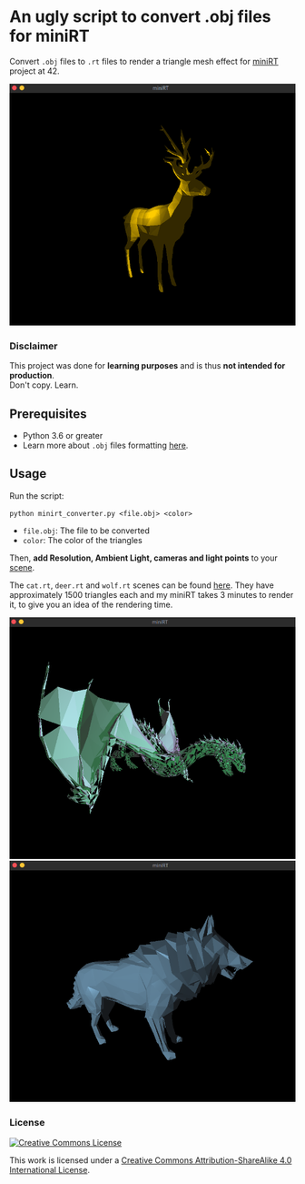 # An ugly script to convert .obj files for miniRT

Convert `.obj` files to `.rt` files to render a triangle mesh effect for [miniRT](https://github.com/matboivin/miniRT) project at 42.

<p align="center">
  <img src="assets/deer.png" alt="deer" width="680" />
</p>

### Disclaimer

This project was done for **learning purposes** and is thus **not intended for production**.  
Don't copy. Learn.

## Prerequisites

* Python 3.6 or greater
* Learn more about `.obj` files formatting [here](https://en.wikipedia.org/wiki/Wavefront_.obj_file).

## Usage

Run the script:

```console
python minirt_converter.py <file.obj> <color>
```

* `file.obj`: The file to be converted
* `color`: The color of the triangles

Then, **add Resolution, Ambient Light, cameras and light points** to your [scene](https://github.com/matboivin/miniRT/blob/master/doc/scene_file.md).

The `cat.rt`, `deer.rt` and `wolf.rt` scenes can be found [here](https://github.com/matboivin/miniRT/tree/master/scenes). They have approximately 1500 triangles each and my miniRT takes 3 minutes to render it, to give you an idea of the rendering time.

<p align="center">
  <img src="assets/smaug.png" alt="dragon" width="680" />
  <img src="assets/wolf3d.png" alt="wolf" width="680" />
</p>

### License

<a rel="license" href="http://creativecommons.org/licenses/by-nc/4.0/"><img alt="Creative Commons License" style="border-width:0" src="https://i.creativecommons.org/l/by-nc/4.0/88x31.png" /></a>

This work is licensed under a
[Creative Commons Attribution-ShareAlike 4.0 International License](http://creativecommons.org/licenses/by-nc/4.0/).
